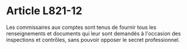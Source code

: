 # Article L821-12

Les commissaires aux comptes sont tenus de fournir tous les renseignements et documents qui leur sont demandés à l'occasion des inspections et contrôles, sans pouvoir opposer le secret professionnel.

